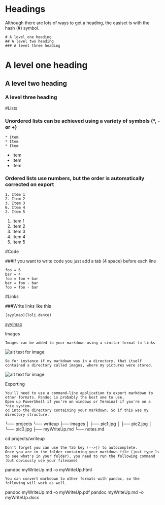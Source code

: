 # Headings

Although there are lots of ways to get a heading, the easiset is with the hash (#) symbol.

    # A level one heading
    ## A level two heading
    ### A level three heading
    
# A level one heading
## A level two heading
### A level three heading

#Lists

### Unordered lists can be achieved using a variety of symbols (*, - or +)

    * Item
    * Item
    * Item

* Item
* Item
* Item

### Ordered lists use numbers, but the order is automatically corrected on export

    1. Item 1
    2. Item 2
    3. Item 3
    6. Item 4
    2. Item 5

1. Item 1
2. Item 2
3. Item 3
6. Item 4
2. Item 5


#Code

###If you want to write code you just add a tab (4 space) before each line

    foo = 6
    bar = 4
    foo = foo + bar
    bar = foo - bar
    foo = foo - bar

#Links

###Write links like this

    [ayylmao](loli.dance)

[ayylmao](loli.dance)

Images

    Images can be added to your markdown using a similar format to links

![alt text for image](relative/location/of/image.jpg)

    So for instance if my markdown was in a directory, that itself contained a directory called images, where my pictures were stored.

![alt text for image](images/image.jpg)

Exporting

    You'll need to use a command-line application to export markdown to other formats. Pandoc is probably the best one to use.
    Open up PowerShell if you're on windows or Terminal if you're on a *nix system.
    cd into the directory containing your markdown. So if this was my directory structure:

└── projects
    └── writeup
        ├── images
        │   ├── pic1.jpg
        │   ├── pic2.jpg
        │   └── pic3.jpg
        ├── myWriteUp.md
        └── notes.md

cd projects/writeup

    Don't forget you can use the Tab key (-->|) to autocomplete.
    Once you are in the folder containing your markdown file (just type ls to see what's in your folder), you need to run the following command (but obviously use your filename)

pandoc myWriteUp.md -o myWriteUp.html

    You can convert markdown to other formats with pandoc, so the following will work as well.

pandoc myWriteUp.md -o myWriteUp.pdf
pandoc myWriteUp.md -o myWriteUp.docx

